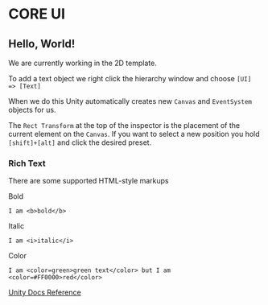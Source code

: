 # CORE UI

## Hello, World!

We are currently working in the 2D template.

To add a text object we right click the hierarchy window and choose
`[UI] => [Text]`

When we do this Unity automatically creates new `Canvas` and `EventSystem` objects for us.

The `Rect Transform` at the top of the inspector is the placement of the current element on the `Canvas`. If you want to select a new position you hold `[shift]+[alt]` and click the desired preset.

### Rich Text

There are some supported HTML-style markups

Bold

```
I am <b>bold</b>
```

Italic

```
I am <i>italic</i>
```

Color

```
I am <color=green>green text</color> but I am <color=#FF0000>red</color>
```

[Unity Docs Reference](https://docs.unity3d.com/Manual/StyledText.html "Unity Docs Reference")
